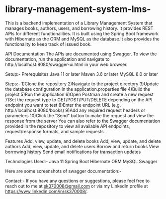 # library-management-system-lms-


This is a backend implementation of a Library Management System that manages books, authors, users, and borrowing history. It provides REST APIs for different functionalities. It is built using the Spring Boot framework with Hibernate as the ORM and MySQL as the database.It also provides the functionality to keep track of issued book.

API Documentation
The APIs are documented using Swagger. To view the documentation, run the application and navigate to http://localhost:8080/swagger-ui.html in your web browser.

Setup:-
Prerequisites
Java 11 or later
Maven 3.6 or later
MySQL 8.0 or later

Steps:-
1)Clone the repository
2)Navigate to the project directory
3)Update the database configuration in the application.properties file
4)Build the project
5)Run the application
6)Open Postman and create a new request
7)Set the request type to GET/POST/PUT/DELETE depending on the API endpoint you want to test
8)Enter the endpoint URL (e.g. http://localhost:8080/books)
9)Add any required request headers or parameters
10)Click the "Send" button to make the request and view the response from the server
You can also refer to the Swagger documentation provided in the repository to view all available API endpoints, request/response formats, and sample requests.


Features
Add, view, update, and delete books
Add, view, update, and delete authors
Add, view, update, and delete users
Borrow and return books
View borrowing history
Send email notifications for transaction updates


Technologies Used:-
Java 11
Spring Boot
Hibernate ORM
MySQL
Swagger


Here are some screenshots of swagger documentation:-


Contact:-
If you have any questions or suggestions, please feel free to reach out to me at sk370008@gmail.com or via my LinkedIn profile at https://www.linkedin.com/in/sk370008/.
